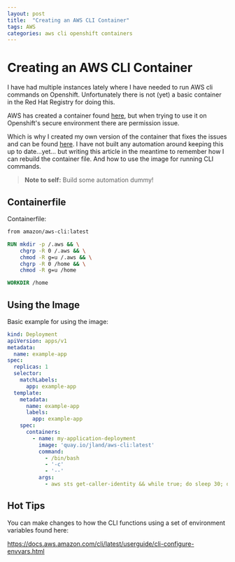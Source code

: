```yaml
---
layout: post
title:  "Creating an AWS CLI Container"
tags: AWS
categories: aws cli openshift containers
---
```


# Creating an AWS CLI Container

I have had multiple instances lately where I have needed to run AWS cli commands on Openshift. Unfortunately there is not (yet) a basic container in the Red Hat Registry for doing this. 

AWS has created a container found [here](https://hub.docker.com/layers/amazon/aws-cli/2.8.12/images/sha256-af4671e6f3c583e9f76778a0ec7752b26a628edb0452a3e60687fd23aa2631e8?context=explore), but when trying to use it on Openshift's secure environment there are permission issue.

Which is why I created my own version of the container that fixes the issues and can be found [here](https://quay.io/repository/jland/aws-cli?tab=tags). I have not built any automation around keeping this up to date...yet... but writing this article in the meantime to remember how I can rebuild the container file. And how to use the image for running CLI commands.

 > **Note to self:** Build some automation dummy!

## Containerfile

Containerfile:

```dockerfile
from amazon/aws-cli:latest

RUN mkdir -p /.aws && \
    chgrp -R 0 /.aws && \
    chmod -R g=u /.aws && \
    chgrp -R 0 /home && \
    chmod -R g=u /home

WORKDIR /home
```

## Using the Image

Basic example for using the image:


```yaml
kind: Deployment
apiVersion: apps/v1
metadata:
  name: example-app
spec:
  replicas: 1
  selector:
    matchLabels:
      app: example-app
  template:
    metadata:
      name: example-app
      labels:
        app: example-app
    spec:
      containers:
        - name: my-application-deployment
          image: 'quay.io/jland/aws-cli:latest'
          command:
            - /bin/bash
            - '-c'
            - '--'
          args:
            - aws sts get-caller-identity && while true; do sleep 30; done
```

## Hot Tips

You can make changes to how the CLI functions using a set of environment variables found here:

https://docs.aws.amazon.com/cli/latest/userguide/cli-configure-envvars.html